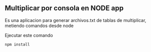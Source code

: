 ## Multiplicar por consola en NODE app

Es una aplicacion para generar archivos.txt de tablas de multiplicar, metiendo comandos desde node

Ejecutar este comando

```
npm install
```